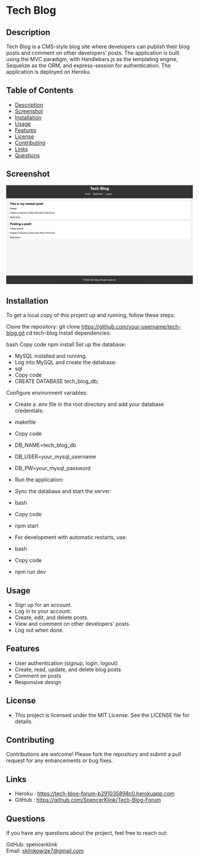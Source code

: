 # Tech Blog

## Description

Tech Blog is a CMS-style blog site where developers can publish their blog posts and comment on other developers’ posts. The application is built using the MVC paradigm, with Handlebars.js as the templating engine, Sequelize as the ORM, and express-session for authentication. The application is deployed on Heroku.

## Table of Contents

- [Description](#description)
- [Screenshot](#screenshot)
- [Installation](#installation)
- [Usage](#usage)
- [Features](#features)
- [License](#license)
- [Contributing](#contributing)
- [Links](#links)
- [Questions](#questions)

## Screenshot

![Tech Blog Screenshot](public/images/tech-blog.jpg)

## Installation

To get a local copy of this project up and running, follow these steps:

   Clone the repository:
   git clone https://github.com/your-username/tech-blog.git
   cd tech-blog
Install dependencies:

bash
Copy code
npm install
Set up the database:

- MySQL installed and running.
- Log into MySQL and create the database:
- sql
- Copy code
- CREATE DATABASE tech_blog_db;

Configure environment variables:

- Create a .env file in the root directory and add your database credentials:
- makefile
- Copy code
- DB_NAME=tech_blog_db
- DB_USER=your_mysql_username
- DB_PW=your_mysql_password
- Run the application:

- Sync the database and start the server:
- bash
- Copy code
- npm start
- For development with automatic restarts, use:
- bash
- Copy code
- npm run dev

## Usage
- Sign up for an account.
- Log in to your account.
- Create, edit, and delete posts.
- View and comment on other developers' posts.
- Log out when done.

## Features
- User authentication (signup, login, logout)
- Create, read, update, and delete blog posts
- Comment on posts
- Responsive design

## License
- This project is licensed under the MIT License. See the LICENSE file for details.

## Contributing
Contributions are welcome! Please fork the repository and submit a pull request for any enhancements or bug fixes.

## Links
- Heroku : https://tech-blog-forum-b291035898c0.herokuapp.com
- GitHub :  https://github.com/SpencerKlink/Tech-Blog-Forum

## Questions
If you have any questions about the project, feel free to reach out:

GitHub: spencerklink    
Email: sklinkowize7@gmail.com